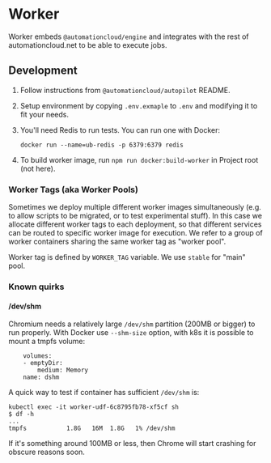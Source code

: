 # Worker

Worker embeds `@automationcloud/engine` and integrates with the rest of automationcloud.net to be able to execute jobs.

## Development

1. Follow instructions from `@automationcloud/autopilot` README.

2. Setup environment by copying `.env.exmaple` to `.env` and modifying it to fit your needs.

3. You'll need Redis to run tests. You can run one with Docker:

    ```
    docker run --name=ub-redis -p 6379:6379 redis
    ```

4. To build worker image, run `npm run docker:build-worker` in Project root (not here).

### Worker Tags (aka Worker Pools)

Sometimes we deploy multiple different worker images simultaneously (e.g. to allow scripts to be migrated, or to test experimental stuff). In this case we allocate different worker tags to each deployment, so that different services can be routed to specific worker image for execution. We refer to a group of worker containers sharing the same worker tag as "worker pool".

Worker tag is defined by `WORKER_TAG` variable. We use `stable` for "main" pool.

### Known quirks

#### /dev/shm

Chromium needs a relatively large `/dev/shm` partition (200MB or bigger) to run properly. With Docker use `--shm-size` option, with k8s it is possible to mount a tmpfs volume:

```
    volumes:
    - emptyDir:
        medium: Memory
    name: dshm
```

A quick way to test if container has sufficient `/dev/shm` is:

```
kubectl exec -it worker-udf-6c8795fb78-xf5cf sh
$ df -h
...
tmpfs           1.8G   16M  1.8G   1% /dev/shm
```

If it's something around 100MB or less, then Chrome will start crashing for obscure reasons soon.
